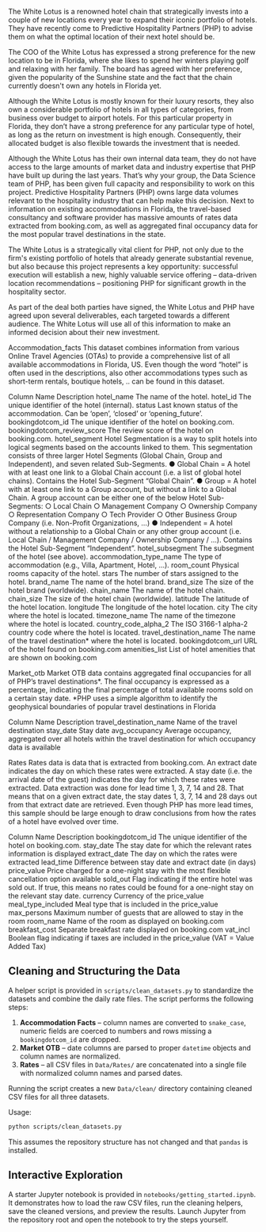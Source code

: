 The White Lotus is a renowned hotel chain that strategically invests into a couple of new
locations every year to expand their iconic portfolio of hotels. They have recently come to
Predictive Hospitality Partners (PHP) to advise them on what the optimal location of their next
hotel should be.

The COO of the White Lotus has expressed a strong preference for the new location to be in
Florida, where she likes to spend her winters playing golf and relaxing with her family. The board
has agreed with her preference, given the popularity of the Sunshine state and the fact that the
chain currently doesn't own any hotels in Florida yet.

Although the White Lotus is mostly known for their luxury resorts, they also own a considerable
portfolio of hotels in all types of categories, from business over budget to airport hotels. For this
particular property in Florida, they don’t have a strong preference for any particular type of hotel,
as long as the return on investment is high enough. Consequently, their allocated budget is also
flexible towards the investment that is needed.

Although the White Lotus has their own internal data team, they do not have access to the large
amounts of market data and industry expertise that PHP have built up during the last years. That’s
why your group, the Data Science team of PHP, has been given full capacity and responsibility to
work on this project. Predictive Hospitality Partners (PHP) owns large data volumes relevant to
the hospitality industry that can help make this decision. Next to information on existing
accommodations in Florida, the travel-based consultancy and software provider has massive
amounts of rates data extracted from booking.com, as well as aggregated final occupancy data
for the most popular travel destinations in the state.

The White Lotus is a strategically vital client for PHP, not only due to the firm's existing portfolio of
hotels that already generate substantial revenue, but also because this project represents a key
opportunity: successful execution will establish a new, highly valuable service offering –
data-driven location recommendations – positioning PHP for significant growth in the hospitality
sector.

As part of the deal both parties have signed, the White Lotus and PHP have agreed upon several
deliverables, each targeted towards a different audience. The White Lotus will use all of this
information to make an informed decision about their new investment.



Accommodation_facts
This dataset combines information from various Online Travel Agencies (OTAs) to provide a
comprehensive list of all available accommodations in Florida, US. Even though the word “hotel”
is often used in the descriptions, also other accommodations types such as short-term rentals,
boutique hotels, .. can be found in this dataset.

Column Name Description
hotel_name The name of the hotel.
hotel_id The unique identifier of the hotel (internal).
status Last known status of the accommodation. Can be ‘open’, ‘closed’ or
‘opening_future’.
bookingdotcom_id The unique identifier of the hotel on booking.com.
bookingdotcom_review_score The review score of the hotel on booking.com.
hotel_segment Hotel Segmentation is a way to split hotels into logical segments
based on the accounts linked to them. This segmentation consists
of three larger Hotel Segments (Global Chain, Group and
Independent), and seven related Sub-Segments.
● Global Chain = A hotel with at least one link to a Global
Chain account (i.e. a list of global hotel chains). Contains the
Hotel Sub-Segment “Global Chain”.
● Group = A hotel with at least one link to a Group account,
but without a link to a Global Chain. A group account can be
either one of the below Hotel Sub-Segments:
○ Local Chain
○ Management Company
○ Ownership Company
○ Representation Company
○ Tech Provider
○ Other Business Group Company (i.e. Non-Profit
Organizations, ...)
● Independent = A hotel without a relationship to a Global
Chain or any other group account (i.e. Local Chain /
Management Company / Ownership Company / ...).
Contains the Hotel Sub-Segment “Independent”.
hotel_subsegment The subsegment of the hotel (see above).
accommodation_type_name The type of accommodation (e.g., Villa, Apartment, Hotel, ...).
room_count Physical rooms capacity of the hotel.
stars The number of stars assigned to the hotel.
brand_name The name of the hotel brand.
brand_size The size of the hotel brand (worldwide).
chain_name The name of the hotel chain.
chain_size The size of the hotel chain (worldwide).
latitude The latitude of the hotel location.
longitude The longitude of the hotel location.
city The city where the hotel is located.
timezone_name The name of the timezone where the hotel is located.
country_code_alpha_2 The ISO 3166-1 alpha-2 country code where the hotel is located.
travel_destination_name The name of the travel destination* where the hotel is located.
bookingdotcom_url URL of the hotel found on booking.com
amenities_list List of hotel amenities that are shown on booking.com


Market_otb
Market OTB data contains aggregated final occupancies for all of PHP’s travel destinations*. The
final occupancy is expressed as a percentage, indicating the final percentage of total available
rooms sold on a certain stay date.
*PHP uses a simple algorithm to identify the geophysical boundaries of popular travel
destinations in Florida

Column Name Description
travel_destination_name Name of the travel destination
stay_date Stay date
avg_occupancy Average occupancy, aggregated over all hotels within the travel
destination for which occupancy data is available


Rates
Rates data is data that is extracted from booking.com. An extract date indicates the day on which
these rates were extracted. A stay date (i.e. the arrival date of the guest) indicates the day for
which these rates were extracted. Data extraction was done for lead time 1, 3, 7, 14 and 28. That
means that on a given extract date, the stay dates 1, 3, 7, 14 and 28 days out from that extract
date are retrieved. Even though PHP has more lead times, this sample should be large enough to
draw conclusions from how the rates of a hotel have evolved over time.

Column Name Description
bookingdotcom_id The unique identifier of the hotel on booking.com.
stay_date The stay date for which the relevant rates information is displayed
extract_date The day on which the rates were extracted
lead_time Difference between stay date and extract date (in days)
price_value Price charged for a one-night stay with the most flexible cancellation
option available
sold_out Flag indicating if the entire hotel was sold out. If true, this means no rates
could be found for a one-night stay on the relevant stay date.
currency Currency of the price_value
meal_type_included Meal type that is included in the price_value
max_persons Maximum number of guests that are allowed to stay in the room
room_name Name of the room as displayed on booking.com
breakfast_cost Separate breakfast rate displayed on booking.com
vat_incl Boolean flag indicating if taxes are included in the price_value (VAT =
Value Added Tax)

## Cleaning and Structuring the Data

A helper script is provided in `scripts/clean_datasets.py` to standardize the datasets and
combine the daily rate files. The script performs the following steps:

1. **Accommodation Facts** – column names are converted to `snake_case`, numeric fields
   are coerced to numbers and rows missing a `bookingdotcom_id` are dropped.
2. **Market OTB** – date columns are parsed to proper `datetime` objects and column
   names are normalized.
3. **Rates** – all CSV files in `Data/Rates/` are concatenated into a single file with
   normalized column names and parsed dates.

Running the script creates a new `Data/clean/` directory containing cleaned CSV files for
all three datasets.

Usage:
```bash
python scripts/clean_datasets.py
```
This assumes the repository structure has not changed and that `pandas` is installed.

## Interactive Exploration

A starter Jupyter notebook is provided in `notebooks/getting_started.ipynb`. It
demonstrates how to load the raw CSV files, run the cleaning helpers, save the
cleaned versions, and preview the results. Launch Jupyter from the repository
root and open the notebook to try the steps yourself.
